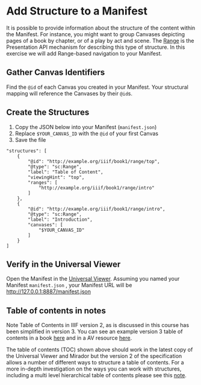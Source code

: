 # Add Structure to a Manifest

It is possible to provide information about the structure of the content within the Manifest. For instance, you might want to group Canvases depicting pages of a book by chapter, or of a play by act and scene. The [Range](https://iiif.io/api/presentation/2.1/#range) is the Presentation API mechanism for describing this type of structure. In this exercise we will add Range-based navigation to your Manifest.

## Gather Canvas Identifiers

Find the `@id` of each Canvas you created in your Manifest.  Your structural mapping will reference the Canvases by their `@id`s.

## Create the Structures 

1. Copy the JSON below into your Manifest (`manifest.json`)
1. Replace `$YOUR_CANVAS_ID` with the `@id` of your first Canvas
1. Save the file

```
"structures": [
    {
        "@id": "http://example.org/iiif/book1/range/top",
        "@type": "sc:Range",
        "label": "Table of Content",
        "viewingHint": "top",
        "ranges": [
            "http://example.org/iiif/book1/range/intro"
        ]
    },
    {
        "@id": "http://example.org/iiif/book1/range/intro",
        "@type": "sc:Range",
        "label": "Introduction",
        "canvases": [
            "$YOUR_CANVAS_ID"
        ]
    }
]
```

## Verify in the Universal Viewer

Open the Manifest in the [Universal Viewer](http://universalviewer.io).  Assuming you named your Manifest `manifest.json` , your Manifest URL will be http://127.0.0.1:8887/manifest.json

## Table of contents in notes

Note Table of Contents in IIIF version 2, as is discussed in this course has been simplified in version 3. You can see an example version 3 table of contents in a book [here](https://iiif.io/api/cookbook/recipe/0024-book-4-toc/) and in a AV resource [here](https://iiif.io/api/cookbook/recipe/0026-toc-opera/).

The table of contents (TOC) shown above should work in the latest copy of the Universal Viewer and Mirador but the version 2 of the specification allows a number of different ways to structure a table of contents. For a more in-depth investigation on the ways you can work with structures, including a multi level hierarchical table of contents please see this [note](https://glenrobson.github.io/iiif_stuff/toc/). 
